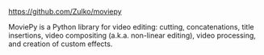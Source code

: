 
https://github.com/Zulko/moviepy

MoviePy is a Python library for video editing: cutting, concatenations, title insertions, video compositing (a.k.a. non-linear editing), video processing, and creation of custom effects.